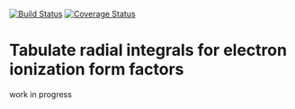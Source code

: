[![Build Status](https://travis-ci.org/temken/pythonproject.svg?branch=master)](https://travis-ci.org/temken/pythonproject)
[![Coverage Status](https://coveralls.io/repos/github/temken/pythonproject/badge.svg?branch=master)](https://coveralls.io/github/temken/pythonproject?branch=master)
# Tabulate radial integrals for electron ionization form factors
work in progress

